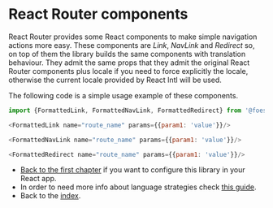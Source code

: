 # React Router components

React Router provides some React components to make simple navigation actions more easy. These components are
*Link*, *NavLink* and *Redirect* so, on top of them the library builds the same components with
translation behaviour. They admit the same props that they admit the original React Router components plus locale if
you need to force explicitly the locale, otherwise the current locale provided by React Intl will
be used. 

The following code is a simple usage example of these components.

```javascript
import {FormattedLink, FormattedNavLink, FormattedRedirect} from '@foes/react-i18n-routing';

<FormattedLink name="route_name" params={{param1: 'value'}}/>

<FormattedNavLink name="route_name" params={{param1: 'value'}}/>

<FormattedRedirect name="route_name" params={{param1: 'value'}}/>
```

- [Back to the first chapter](basic_usage.md) if you want to configure this library in your React app.
- In order to need more info about language strategies check [this guide](language_strategies.md).
- Back to the [index](index.md).
